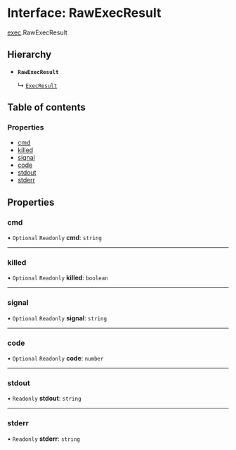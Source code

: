 # Interface: RawExecResult

[exec](../modules/exec.md).RawExecResult

## Hierarchy

- **`RawExecResult`**

  ↳ [`ExecResult`](exec.ExecResult.md)

## Table of contents

### Properties

- [cmd](exec.RawExecResult.md#cmd)
- [killed](exec.RawExecResult.md#killed)
- [signal](exec.RawExecResult.md#signal)
- [code](exec.RawExecResult.md#code)
- [stdout](exec.RawExecResult.md#stdout)
- [stderr](exec.RawExecResult.md#stderr)

## Properties

### cmd

• `Optional` `Readonly` **cmd**: `string`

___

### killed

• `Optional` `Readonly` **killed**: `boolean`

___

### signal

• `Optional` `Readonly` **signal**: `string`

___

### code

• `Optional` `Readonly` **code**: `number`

___

### stdout

• `Readonly` **stdout**: `string`

___

### stderr

• `Readonly` **stderr**: `string`
